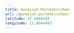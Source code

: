 ```yaml
---
title: Garmisch-Partenkirchen
url: /garmisch-partenkirchen/
latitude: 47.5044169
longitude: 11.0944493
---
```

